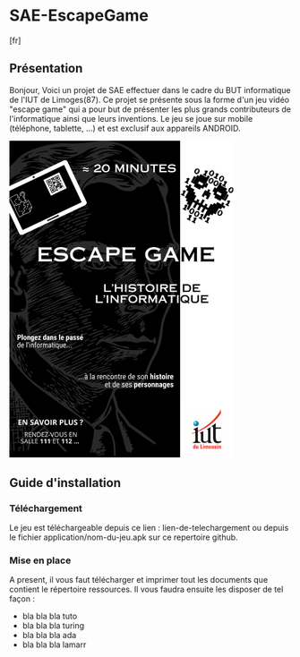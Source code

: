 # SAE-EscapeGame
[fr]
## Présentation
Bonjour,
Voici un projet de SAE effectuer dans le cadre du BUT informatique de l'IUT de Limoges(87).
Ce projet se présente sous la forme d'un jeu vidéo "escape game" qui a pour but de présenter les plus grands contributeurs de l'informatique ainsi que leurs inventions.
Le jeu se joue sur mobile (téléphone, tablette, ...) et est exclusif aux appareils ANDROID.

<img src="https://github.com/Axel230303/Image/blob/main/Escape%20Game%20Affiche.png" width="400">

## Guide d'installation
### Téléchargement
Le jeu est téléchargeable depuis ce lien : lien-de-telechargement
  ou depuis le fichier application/nom-du-jeu.apk sur ce repertoire github.

### Mise en place
A present,
il vous faut télécharger et imprimer tout les documents que contient le répertoire ressources.
Il vous faudra ensuite les disposer de tel façon :
  - bla bla bla tuto
  - bla bla bla turing
  - bla bla bla ada
  - bla bla bla lamarr


